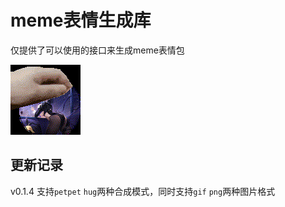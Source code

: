 # meme表情生成库

仅提供了可以使用的接口来生成meme表情包

![img](./src/out/output.gif)

## 更新记录

v0.1.4 支持`petpet` `hug`两种合成模式，同时支持`gif` `png`两种图片格式
